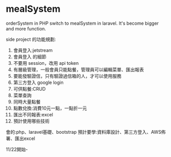 # mealSystem
orderSystem in PHP switch to mealSystem in laravel. It's become bigger and more function.


side project 的功能規劃:
1. 會員登入:jetstream
2. 會員登入 的細節
3. 不要用 session，改用 api token
4. 有層級管理，一般會員只能點餐，管理員可以編輯菜單、匯出報表
5. 要能發驗證信，只有驗證過信箱的人，才可以使用服務
6. 第三方登入 google login
7. 可供點餐:CRUD
8. 菜單查詢
9. 同時大量點餐
10. 點數兌換:消費10元一點，一點折一元
11. 匯出不同報表:excel
12. 預計使用哪些技術

會的:php、laravel基礎、bootstrap
預計要學:資料庫設計、第三方登入、AWS佈署、匯出excel

11/22開始- 

